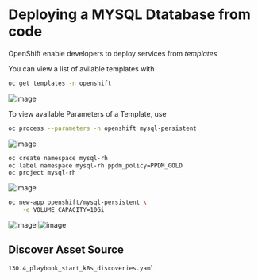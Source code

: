 # Deploying a MYSQL Dtatabase from code
OpenShift enable developers to deploy services from *templates*

You can view a list of avilable templates with

```bash
oc get templates -n openshift
```
![image](https://github.com/bob-builds-labs/bob-builds-labs.github.io/assets/8255007/f6d5387b-8503-4caf-afda-632604cb622c)

To view available Parameters of a Template, use

```bash
oc process --parameters -n openshift mysql-persistent
```
![image](https://github.com/bob-builds-labs/bob-builds-labs.github.io/assets/8255007/568f8856-34e7-48b2-aeca-2944d9c1097c)

```bash
oc create namespace mysql-rh
oc label namespace mysql-rh ppdm_policy=PPDM_GOLD
oc project mysql-rh
```
![image](https://github.com/bob-builds-labs/bob-builds-labs.github.io/assets/8255007/377cb44f-e382-4767-8b00-70c8611fdba7)


```bash
oc new-app openshift/mysql-persistent \
    -e VOLUME_CAPACITY=10Gi
```

![image](https://github.com/bob-builds-labs/bob-builds-labs.github.io/assets/8255007/f879d53e-79c2-4efa-9edd-946655a57f1f)
![image](https://github.com/bob-builds-labs/bob-builds-labs.github.io/assets/8255007/3d7be39f-ce02-4300-89f1-48373184305d)

## Discover Asset Source
```bash
130.4_playbook_start_k8s_discoveries.yaml


